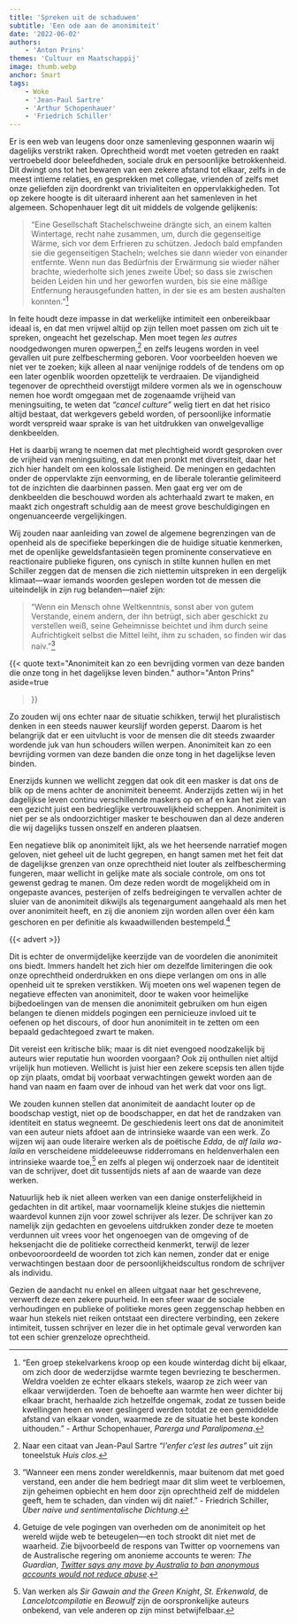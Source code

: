 ```yaml
---
title: 'Spreken uit de schaduwen'
subtitle: 'Een ode aan de anonimiteit'
date: '2022-06-02'
authors:
    - 'Anton Prins'
themes: 'Cultuur en Maatschappij'
image: thumb.webp
anchor: Smart
tags:
    - Woke
    - 'Jean-Paul Sartre'
    - 'Arthur Schopenhauer'
    - 'Friedrich Schiller'
---
```


Er is een web van leugens door onze samenleving gesponnen waarin wij dagelijks verstrikt raken. Oprechtheid wordt met voeten getreden en raakt vertroebeld door beleefdheden, sociale druk en persoonlijke betrokkenheid. Dit dwingt ons tot het bewaren van een zekere afstand tot elkaar, zelfs in de meest intieme relaties, en gesprekken met collegae, vrienden of zelfs met onze geliefden zijn doordrenkt van trivialiteiten en oppervlakkigheden. 
Tot op zekere hoogte is dit uiteraard inherent aan het samenleven in het algemeen. Schopenhauer legt dit uit middels de volgende gelijkenis:

> “Eine Gesellschaft Stachelschweine drängte sich, an einem kalten Wintertage, recht nahe zusammen, um, durch die gegenseitige Wärme, sich vor dem Erfrieren zu schützen. Jedoch bald empfanden sie die gegenseitigen Stacheln; welches sie dann wieder von einander entfernte. Wenn nun das Bedürfnis der Erwärmung sie wieder näher brachte, wiederholte sich jenes zweite Übel; so dass sie zwischen beiden Leiden hin und her geworfen wurden, bis sie eine mäßige Entfernung herausgefunden hatten, in der sie es am besten aushalten konnten.”[^1]

In feite houdt deze impasse in dat werkelijke intimiteit een onbereikbaar ideaal is, en dat men vrijwel altijd op zijn tellen moet passen om zich uit te spreken, ongeacht het gezelschap. Men moet tegen *les autres* noodgedwongen muren opwerpen,[^2] en zelfs leugens worden in veel gevallen uit pure zelfbescherming geboren. Voor voorbeelden hoeven we niet ver te zoeken; kijk alleen al naar venijnige roddels of de tendens om op een later ogenblik woorden opzettelijk te verdraaien. De vijandigheid tegenover de oprechtheid overstijgt mildere vormen als we in ogenschouw nemen hoe wordt omgegaan met de zogenaamde vrijheid van meningsuiting, te weten dat *“cancel culture”* welig tiert en dat het risico altijd bestaat, dat werkgevers gebeld worden, of persoonlijke informatie wordt verspreid waar sprake is van het uitdrukken van onwelgevallige denkbeelden.

Het is daarbij wrang te noemen dat met plechtigheid wordt gesproken over de vrijheid van meningsuiting, en dat men pronkt met diversiteit, daar het zich hier handelt om een kolossale listigheid. De meningen en gedachten onder de oppervlakte zijn eenvorming, en de liberale tolerantie gelimiteerd tot de inzichten die daarbinnen passen. Men gaat erg ver om de denkbeelden die beschouwd worden als achterhaald zwart te maken, en maakt zich ongestraft schuldig aan de meest grove beschuldigingen en ongenuanceerde vergelijkingen.

Wij zouden naar aanleiding van zowel de algemene begrenzingen van de openheid als de specifieke beperkingen die de huidige situatie kenmerken, met de openlijke geweldsfantasieën tegen prominente conservatieve en reactionaire publieke figuren, ons cynisch in stilte kunnen hullen en met Schiller zeggen dat de mensen die zich niettemin uitspreken in een dergelijk klimaat—waar iemands woorden geslepen worden tot de messen die uiteindelijk in zijn rug belanden—naïef zijn:

> “Wenn ein Mensch ohne Weltkenntnis, sonst aber von gutem Verstande, einem andern, der ihn betrügt, sich aber geschickt zu verstellen weiß, seine Geheimnisse beichtet und ihm durch seine Aufrichtigkeit selbst die Mittel leiht, ihm zu schaden, so finden wir das naiv.”[^3]

{{< quote
	text="Anonimiteit kan zo een bevrijding vormen van deze banden die onze tong in het dagelijkse leven binden."
	author="Anton Prins"
	aside=true
>}}

Zo zouden wij ons echter naar de situatie schikken, terwijl het pluralistisch denken in een steeds nauwer keurslijf worden geperst. Daarom is het belangrijk dat er een uitvlucht is voor de mensen die dit steeds zwaarder wordende juk van hun schouders willen werpen. Anonimiteit kan zo een bevrijding vormen van deze banden die onze tong in het dagelijkse leven binden.

Enerzijds kunnen we wellicht zeggen dat ook dit een masker is dat ons de blik op de mens achter de anonimiteit beneemt. Anderzijds zetten wij in het dagelijkse leven continu verschillende maskers op en af en kan het zien van een gezicht juist een bedrieglijke vertrouwelijkheid scheppen. Anonimiteit is niet per se als ondoorzichtiger masker te beschouwen dan al deze anderen die wij dagelijks tussen onszelf en anderen plaatsen.

Een negatieve blik op anonimiteit lijkt, als we het heersende narratief mogen geloven, niet geheel uit de lucht gegrepen, en hangt samen met het feit dat de dagelijkse grenzen van onze oprechtheid niet louter als zelfbescherming fungeren, maar wellicht in gelijke mate als sociale controle, om ons tot gewenst gedrag te manen. Om deze reden wordt de mogelijkheid om in ongepaste avances, pesterijen of zelfs bedreigingen te vervallen achter de sluier van de anonimiteit dikwijls als tegenargument aangehaald als men het over anonimiteit heeft, en zij die anoniem zijn worden allen over één kam geschoren en per definitie als kwaadwillenden bestempeld.[^4]

{{< advert >}}

Dit is echter de onvermijdelijke keerzijde van de voordelen die anonimiteit ons biedt. Immers handelt het zich hier om dezelfde limiteringen die ook onze oprechtheid onderdrukken en ons diepe verlangen om ons in alle openheid uit te spreken verstikken. Wij moeten ons wel wapenen tegen de negatieve effecten van anonimiteit, door te waken voor heimelijke bijbedoelingen van de mensen die anonimiteit gebruiken om hun eigen belangen te dienen middels pogingen een pernicieuze invloed uit te oefenen op het discours, of door hun anonimiteit in te zetten om een bepaald gedachtegoed zwart te maken.

Dit vereist een kritische blik; maar is dit niet evengoed noodzakelijk bij auteurs wier reputatie hun woorden voorgaan? Ook zij onthullen niet altijd vrijelijk hun motieven. Wellicht is juist hier een zekere scepsis ten allen tijde op zijn plaats, omdat bij voorbaat verwachtingen gewekt worden aan de hand van naam en faam over de inhoud van het werk dat voor ons ligt.

We zouden kunnen stellen dat anonimiteit de aandacht louter op de boodschap vestigt, niet op de boodschapper, en dat het de randzaken van identiteit en status wegneemt. De geschiedenis leert ons dat de anonimiteit van een auteur niets afdoet aan de intrinsieke waarde van een werk. Zo wijzen wij aan oude literaire werken als de poëtische *Edda*, de *alf laila wa-laila* en verscheidene middeleeuwse ridderromans en heldenverhalen een intrinsieke waarde toe,[^5] en zelfs al plegen wij onderzoek naar de identiteit van de schrijver, doet dit tussentijds niets af aan de waarde van deze werken.

Natuurlijk heb ik niet alleen werken van een danige onsterfelijkheid in gedachten in dit artikel, maar voornamelijk kleine stukjes die niettemin waardevol kunnen zijn voor zowel schrijver als lezer. De schrijver kan zo namelijk zijn gedachten en gevoelens uitdrukken zonder deze te moeten verdunnen uit vrees voor het ongenoegen van de omgeving of de heksenjacht die de politieke correctheid kenmerkt, terwijl de lezer onbevooroordeeld de woorden tot zich kan nemen, zonder dat er enige verwachtingen bestaan door de persoonlijkheidscultus rondom de schrijver als individu.

Gezien de aandacht nu enkel en alleen uitgaat naar het geschrevene, verwerft deze een zekere puurheid. In een sfeer waar de sociale verhoudingen en publieke of politieke mores geen zeggenschap hebben en waar hun stekels niet reiken ontstaat een directere verbinding, een zekere intimiteit, tussen schrijver en lezer die in het optimale geval verworden kan tot een schier grenzeloze oprechtheid.

[^1]: “Een groep stekelvarkens kroop op een koude winterdag dicht bij elkaar, om zich door de wederzijdse warmte tegen bevriezing te beschermen. Weldra voelden ze echter elkaars stekels, waarop ze zich weer van elkaar verwijderden. Toen de behoefte aan warmte hen weer dichter bij elkaar bracht, herhaalde zich hetzelfde ongemak, zodat ze tussen beide kwellingen heen en weer geslingerd werden totdat ze een gemiddelde afstand van elkaar vonden, waarmede ze de situatie het beste konden uithouden.” - Arthur Schopenhauer, *Parerga und Paralipomena*.
[^2]: Naar een citaat van Jean-Paul Sartre *“l'enfer c‘est les autres”* uit zijn toneelstuk *Huis clos*.
[^3]: “Wanneer een mens zonder wereldkennis, maar buitenom dat met goed verstand, een ander die hem bedriegt maar dit slim weet te verbloemen, zijn geheimen opbiecht en hem door zijn oprechtheid zelf de middelen geeft, hem te schaden, dan vinden wij dit naïef.” - Friedrich Schiller, *Über naive und sentimentalische Dichtung*.
[^4]: Getuige de vele pogingen van overheden om de anonimiteit op het wereld wijde web te beteugelen—en toch strookt dit niet met de waarheid. Zie bijvoorbeeld de respons van Twitter op voornemens van de Australische regering om anonieme accounts te weren: *The Guardian*, *[Twitter says any move by Australia to ban anonymous accounts would not reduce abuse](https://theguardian.com/technology/2021/nov/05/twitter-says-any-move-by-australia-to-ban-anonymous-accounts-would-not-reduce-abuse)*.
[^5]: Van werken als *Sir Gawain and the Green Knight*, *St. Erkenwald*, de *Lancelotcompilatie* en *Beowulf* zijn de oorspronkelijke auteurs onbekend, van vele anderen op zijn minst betwijfelbaar.

